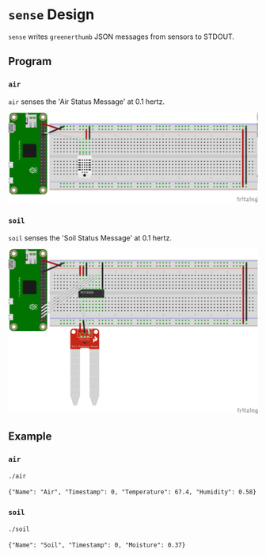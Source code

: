 # `sense` Design

`sense` writes `greenerthumb` JSON messages from sensors to STDOUT.

## Program

### `air`

`air` senses the 'Air Status Message' at 0.1 hertz.

![Air Schematic](air.png)

### `soil`

`soil` senses the 'Soil Status Message' at 0.1 hertz.

![Soil Schematic](soil.png)

## Example

### `air`

```
./air

{"Name": "Air", "Timestamp": 0, "Temperature": 67.4, "Humidity": 0.58}
```

### `soil`

```
./soil

{"Name": "Soil", "Timestamp": 0, "Moisture": 0.37}
```

